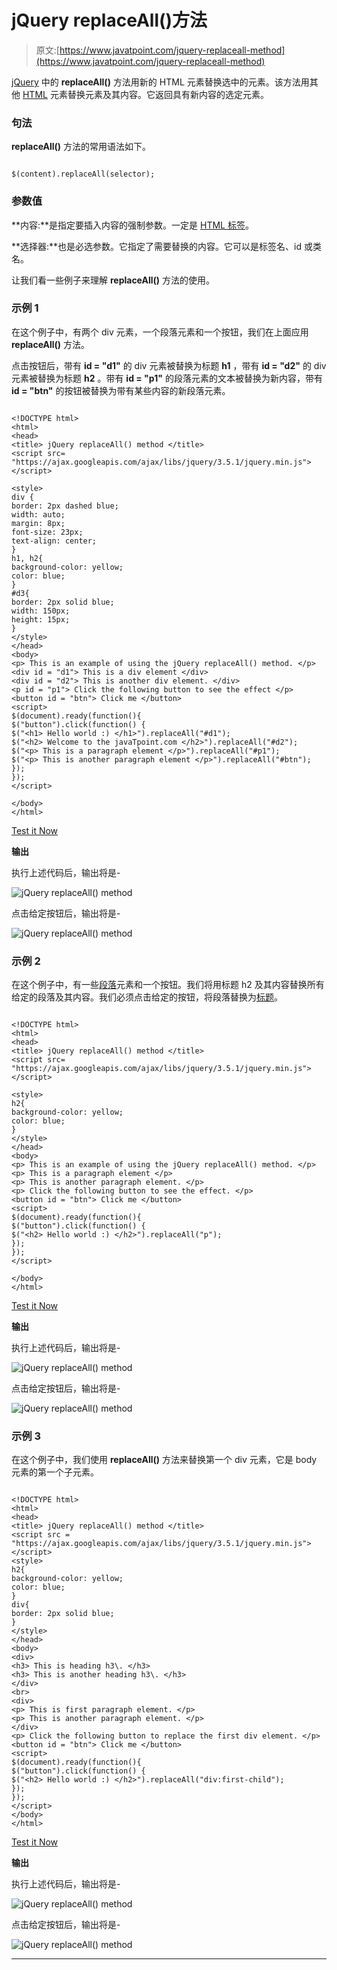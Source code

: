 # jQuery replaceAll()方法

> 原文:[https://www.javatpoint.com/jquery-replaceall-method](https://www.javatpoint.com/jquery-replaceall-method)

[jQuery](https://www.javatpoint.com/jquery-tutorial) 中的 **replaceAll()** 方法用新的 HTML 元素替换选中的元素。该方法用其他 [HTML](https://www.javatpoint.com/html-tutorial) 元素替换元素及其内容。它返回具有新内容的选定元素。

### 句法

**replaceAll()** 方法的常用语法如下。

```

$(content).replaceAll(selector);

```

### 参数值

**内容:**是指定要插入内容的强制参数。一定是 [HTML 标签](https://www.javatpoint.com/html-tags)。

**选择器:**也是必选参数。它指定了需要替换的内容。它可以是标签名、id 或类名。

让我们看一些例子来理解 **replaceAll()** 方法的使用。

### 示例 1

在这个例子中，有两个 div 元素，一个段落元素和一个按钮，我们在上面应用 **replaceAll()** 方法。

点击按钮后，带有 **id = "d1"** 的 div 元素被替换为标题 **h1** ，带有 **id = "d2"** 的 div 元素被替换为标题 **h2** 。带有 **id = "p1"** 的段落元素的文本被替换为新内容，带有 **id = "btn"** 的按钮被替换为带有某些内容的新段落元素。

```

<!DOCTYPE html>
<html>
<head>
<title> jQuery replaceAll() method </title>
<script src= "https://ajax.googleapis.com/ajax/libs/jquery/3.5.1/jquery.min.js"> </script>

<style>
div {
border: 2px dashed blue;
width: auto;
margin: 8px;
font-size: 23px;
text-align: center;
}
h1, h2{
background-color: yellow;
color: blue;
}
#d3{
border: 2px solid blue;
width: 150px;
height: 15px;
}
</style>
</head>
<body>
<p> This is an example of using the jQuery replaceAll() method. </p>
<div id = "d1"> This is a div element </div>
<div id = "d2"> This is another div element. </div>
<p id = "p1"> Click the following button to see the effect </p>
<button id = "btn"> Click me </button>
<script>
$(document).ready(function(){
$("button").click(function() {
$("<h1> Hello world :) </h1>").replaceAll("#d1");
$("<h2> Welcome to the javaTpoint.com </h2>").replaceAll("#d2");
$("<p> This is a paragraph element </p>").replaceAll("#p1");
$("<p> This is another paragraph element </p>").replaceAll("#btn");
});
});
</script>

</body>
</html>

```

[Test it Now](https://www.javatpoint.com/oprweb/test.jsp?filename=jquery-replaceall-method1)

**输出**

执行上述代码后，输出将是-

![jQuery replaceAll() method](../Images/6a6161eca46fb40bade007d9800eb4a5.png)

点击给定按钮后，输出将是-

![jQuery replaceAll() method](../Images/2e822e24bb86701b3cc4e43d8b7f4b96.png)

### 示例 2

在这个例子中，有一些[段落](https://www.javatpoint.com/html-paragraph)元素和一个按钮。我们将用标题 h2 及其内容替换所有给定的段落及其内容。我们必须点击给定的按钮，将段落替换为[标题](https://www.javatpoint.com/html-heading)。

```

<!DOCTYPE html>
<html>
<head>
<title> jQuery replaceAll() method </title>
<script src= "https://ajax.googleapis.com/ajax/libs/jquery/3.5.1/jquery.min.js"> </script>

<style>
h2{
background-color: yellow;
color: blue;
}
</style>
</head>
<body>
<p> This is an example of using the jQuery replaceAll() method. </p>
<p> This is a paragraph element </p>
<p> This is another paragraph element. </p>
<p> Click the following button to see the effect. </p>
<button id = "btn"> Click me </button>
<script>
$(document).ready(function(){
$("button").click(function() {
$("<h2> Hello world :) </h2>").replaceAll("p");
});
});
</script>

</body>
</html>

```

[Test it Now](https://www.javatpoint.com/oprweb/test.jsp?filename=jquery-replaceall-method2)

**输出**

执行上述代码后，输出将是-

![jQuery replaceAll() method](../Images/3be92472a7258e5628d59b388056bc43.png)

点击给定按钮后，输出将是-

![jQuery replaceAll() method](../Images/8809670155808a1746df7e16ac92e54a.png)

### 示例 3

在这个例子中，我们使用 **replaceAll()** 方法来替换第一个 div 元素，它是 body 元素的第一个子元素。

```

<!DOCTYPE html>
<html>
<head>
<title> jQuery replaceAll() method </title>
<script src = "https://ajax.googleapis.com/ajax/libs/jquery/3.5.1/jquery.min.js"> </script>
<style>
h2{
background-color: yellow;
color: blue;
}
div{
border: 2px solid blue;
}
</style>
</head>
<body>
<div>
<h3> This is heading h3\. </h3>
<h3> This is another heading h3\. </h3>
</div>
<br>
<div>
<p> This is first paragraph element. </p>
<p> This is another paragraph element. </p>
</div>
<p> Click the following button to replace the first div element. </p>
<button id = "btn"> Click me </button>
<script>
$(document).ready(function(){
$("button").click(function() {
$("<h2> Hello world :) </h2>").replaceAll("div:first-child");
});
});
</script>
</body>
</html>

```

[Test it Now](https://www.javatpoint.com/oprweb/test.jsp?filename=jquery-replaceall-method3)

**输出**

执行上述代码后，输出将是-

![jQuery replaceAll() method](../Images/8a36f157278240aeb1e35532d0fd59e3.png)

点击给定按钮后，输出将是-

![jQuery replaceAll() method](../Images/ed4de6d9f1b6925c34e593407f3c6a1d.png)

* * *